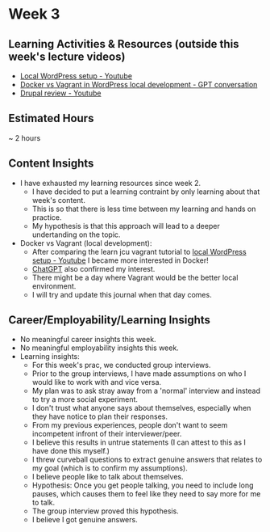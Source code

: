 # Week 3

## Learning Activities & Resources (outside this week's lecture videos)
- [Local WordPress setup - Youtube](https://www.youtube.com/watch?v=gEceSAJI_3s)
- [Docker vs Vagrant in WordPress local development - GPT conversation](https://chatgpt.com/share/67ac3110-af44-8012-93d6-6901f6158b13)
- [Drupal review - Youtube](https://www.youtube.com/watch?v=qFQ3ZqVNQ5U)

## Estimated Hours
~ 2 hours


## Content Insights
- I have exhausted my learning resources since week 2.
    - I have decided to put a learning contraint by only learning about that week's content.
    - This is so that there is less time between my learning and hands on practice.
    - My hypothesis is that this approach will lead to a deeper undertanding on the topic.
- Docker vs Vagrant (local development):
    - After comparing the learn jcu vagrant tutorial to [local WordPress setup - Youtube](https://www.youtube.com/watch?v=gEceSAJI_3s) I became more interested in Docker!
    - [ChatGPT](https://chatgpt.com/share/67ac3110-af44-8012-93d6-6901f6158b13) also confirmed my interest.
    - There might be a day where Vagrant would be the better local environment.
    - I will try and update this journal when that day comes. 

## Career/Employability/Learning Insights
- No meaningful career insights this week.
- No meaningful employability insights this week.
- Learning insights:
    - For this week's prac, we conducted group interviews.
    - Prior to the group interviews, I have made assumptions on who I would like to work with and vice versa.
    - My plan was to ask stray away from a 'normal' interview and instead to try a more social experiment.
    - I don't trust what anyone says about themselves, especially when they have notice to plan their responses.
    - From my previous experiences, people don't want to seem incompetent infront of their interviewer/peer.
    - I believe this results in untrue statements (I can attest to this as I have done this myself.)
    - I threw curveball questions to extract genuine answers that relates to my goal (which is to confirm my assumptions).
    - I believe people like to talk about themselves.
    - Hypothesis: Once you get people talking, you need to include long pauses, which causes them to feel like they need to say more for me to talk.
    - The group interview proved this hypothesis.
    - I believe I got genuine answers.

